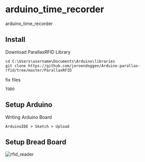 # arduino_time_recorder
arduino_time_recorder


## Install

Download ParallaxRFID Library
```
cd C:\Users\username\Documents\Arduino\libraries
git clone https://github.com/jeroendoggen/Arduino-parallax-rfid/tree/master/ParallaxRFID
```

fix files
```
TODO
```

## Setup Arduino

Writing Arduino Board
```
ArduinoIDE > Sketch > Upload
```

## Setup Bread Board

![rfid_reader](https://user-images.githubusercontent.com/16317266/43329883-9d00e5fe-91fc-11e8-8efe-61dcde600e63.png)
